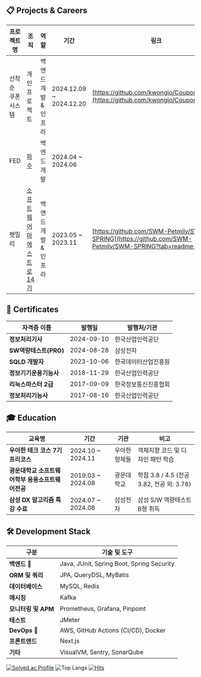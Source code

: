 ## 📋 Projects & Careers  

| **프로젝트명**             | **조직**                    | **역할**                 | **기간**              | **링크**                                                    |
|----------------------------|-----------------------------|--------------------------|---------------------------|-------------------------------------------------------------|
| 선착순 쿠폰 시스템         | 개인 프로젝트               | 백엔드 개발 & 인프라     | 2024.12.09 ~ 2024.12.20     | [https://github.com/kwongio/CouponSystem](https://github.com/kwongio/CouponSystem) |
| FED                        | [파수](https://www.fasoo.com/about-us) | 백엔드 개발            | 2024.04 ~ 2024.06     | |
| 펫밀리                     | [소프트웨어 마에스트로 14기](https://www.swmaestro.org/sw/main/main.do) | 백엔드 개발 & 인프라 | 2023.05 ~ 2023.11     | [https://github.com/SWM-Petmily/SWM-SPRING](https://github.com/SWM-Petmily/SWM-SPRING?tab=readme-ov-file) |



## 🏅 Certificates  

| 자격증 이름                | 발행일       | 발행처/기관               |
|----------------------------|--------------|---------------------------|
| **정보처리기사**            | 2024-09-10   | 한국산업인력공단          |
| **SW역량테스트(PRO)**       | 2024-08-28   | 삼성전자                 |
| **SQLD 개발자**             | 2023-10-06   | 한국데이터산업진흥원      |
| **정보기기운용기능사**       | 2018-11-29   | 한국산업인력공단          | 
| **리눅스마스터 2급**         | 2017-09-09   | 한국정보통신진흥협회      |
| **정보처리기능사**           | 2017-08-16   | 한국산업인력공단          |



## 🎓 Education  

| 교육명                                  | 기간                | 기관                     | 비고                                     |
|-----------------------------------------|---------------------|--------------------------|------------------------------------------|
| **우아한 테크 코스 7기 프리코스** | 2024.10 ~ 2024.11 | 우아한형제들 |객체지향 코드 및 디자인 패턴 학습|
| **광운대학교 소프트웨어학부 응용소프트웨어전공** | 2019.03 ~ 2024.08  | 광운대학교 |학점 3.8 / 4.5 (전공 3.82, 전공 외: 3.78) |
| **삼성 DX 알고리즘 특강 수료**              | 2024.07 ~ 2024.08 | 삼성전자 |삼성 S/W 역량테스트 B형 취득|


## 🛠 Development Stack  

| **구분**                | **기술 및 도구**                                                                   |
|-------------------------|-----------------------------------------------------------------------------------|
| **백엔드** 🌟          | Java, JUnit, Spring Boot, Spring Security                                         |
| **ORM 및 쿼리**         | JPA, QueryDSL, MyBatis                                                           |
| **데이터베이스**         | MySQL, Redis                                                                     |
| **메시징**              | Kafka                                                                            |
| **모니터링 및 APM**     | Prometheus, Grafana, Pinpoint                                                    |
| **테스트**              | JMeter                                                                           |
| **DevOps** 🌟          | AWS, GitHub Actions (CI/CD), Docker                            |
| **프론트엔드**          | Next.js                 |
| **기타**                | VisualVM, Sentry, SonarQube                                                      |




[![Solved.ac Profile](http://mazassumnida.wtf/api/v2/generate_badge?boj=rldh1111)](https://solved.ac/rldh1111/)  ![Top Langs](https://github-readme-stats.vercel.app/api/top-langs/?username=kwongio&layout=compact)  [![Hits](https://hits.seeyoufarm.com/api/count/incr/badge.svg?url=https%3A%2F%2Fgithub.com%2Fkwongio&count_bg=%2379C83D&title_bg=%23555555&icon=&icon_color=%23E7E7E7&title=hits&edge_flat=false)](https://hits.seeyoufarm.com)
